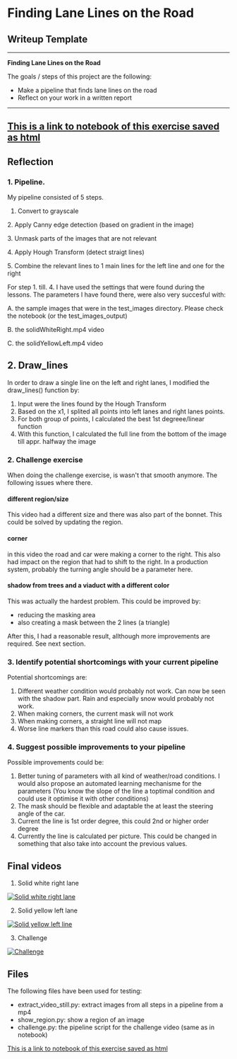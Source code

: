 # **Finding Lane Lines on the Road** 

## Writeup Template

---

**Finding Lane Lines on the Road**

The goals / steps of this project are the following:
* Make a pipeline that finds lane lines on the road
* Reflect on your work in a written report


---
[This is a link to notebook of this exercise saved as html](P1.html)
---

## Reflection

### 1. Pipeline.

My pipeline consisted of 5 steps. 

[//]: # (Image References)

[image1]: ./examples/grayscale.jpg "Grayscale"

[image1]: ./examples_pipeline/grayscale.jpg "Grayscale"
1. Convert to grayscale

[image2]: ./examples_pipeline/canny.jpg "Canny"
2. Apply Canny edge detection (based on gradient in the image)

[image3]: ./examples_pipeline/mask.jpg "Masked"
3. Unmask parts of the images that are not relevant

[image4]: ./examples_pipeline/hough.jpg "Hough"
4. Apply Hough Transform (detect straigt lines)

[image5]: ./examples_pipeline/final.jpg "Final"
5. Combine the relevant lines to 1 main lines for the left line and one for the right

For step 1. till. 4. I have used the settings that were found during the lessons. The parameters I have found there, were also very succesful with:

A. the sample images that were in the test_images directory. Please check the notebook (or the test_images_output)

B. the solidWhiteRight.mp4 video

C. the solidYellowLeft.mp4 video

## 2. Draw_lines
In order to draw a single line on the left and right lanes, I modified the draw_lines() function by:
1. Input were the lines found by the Hough Transform
2. Based on the x1, I splited all points into left lanes and right lanes points.
3. For both group of points, I calculated the best 1st degreee/linear function
4. With this function, I calculated the full line from the bottom of the image till appr. halfway the image

### 2. Challenge exercise

When doing the challenge exercise, is wasn't that smooth anymore. The following issues where there.

#### different region/size

This video had a different size and there was also part of the bonnet. This could be solved by updating the region.

#### corner

in this video the road and car were making a corner to the right. This also had impact on the region that had to shift to the right. In a production system, probably the turning angle should be a parameter here.

#### shadow from trees and a viaduct with a different color

This was actually the hardest problem. This could be improved by:
- reducing the masking area
- also creating a mask between the 2 lines (a triangle)

After this, I had a reasonable result, allthough more improvements are required. See next section.


### 3. Identify potential shortcomings with your current pipeline

Potential shortcomings are:
1. Different weather condition would probably not work. Can now be seen with the shadow part. Rain and especially snow would probably not work.
2. When making corners, the current mask will not work
3. When making corners, a straight line will not map
4. Worse line markers than this road could also cause issues.

### 4. Suggest possible improvements to your pipeline

Possible improvements could be:
1. Better tuning of parameters with all kind of weather/road conditions. I would also propose an automated learning mechanisme for the parameters (You know the slope of the line a toptimal condition and could use it optimise it with other conditions)
2. The mask should be flexible and adaptable the at least the steering angle of the car.
3. Current the line is 1st order degree, this could 2nd or higher order degree
4. Currently the line is calculated per picture. This could be changed in something that also take into account the previous values.

## Final videos

1. Solid white right lane

[![Solid white right lane](https://img.youtube.com/vi/lgqsa1rrIg0/0.jpg)](https://www.youtube.com/watch?v=lgqsa1rrIg0)

2. Solid yellow left lane

[![Solid yellow left line](https://img.youtube.com/vi/5oZ21K6bMeQ/0.jpg)](https://www.youtube.com/watch?v=5oZ21K6bMeQ)

3. Challenge

[![Challenge](https://img.youtube.com/vi/OY0xBk-eSqs/0.jpg)](https://www.youtube.com/watch?v=OY0xBk-eSqs)

## Files

The following files have been used for testing:
- extract_video_still.py: extract images from all steps in a pipeline from a mp4
- show_region.py: show a region of an image
- challenge.py: the pipeline script for the challenge video (same as in notebook)

[This is a link to notebook of this exercise saved as html](P1.html)

